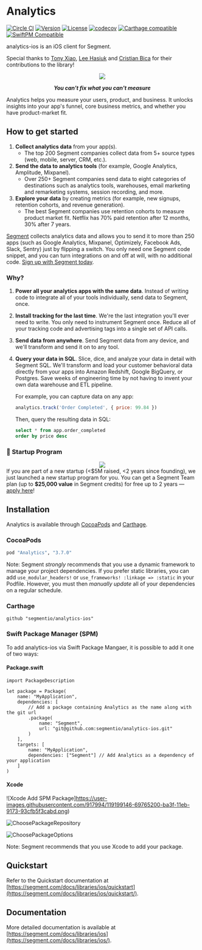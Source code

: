 # Analytics
[![Circle CI](https://circleci.com/gh/segmentio/analytics-ios.svg?style=shield&circle-token=31c5b3e5edeb404b30141ead9dcef3eb37d16d4d)](https://circleci.com/gh/segmentio/analytics-ios)
[![Version](https://img.shields.io/cocoapods/v/Analytics.svg?style=flat)](https://cocoapods.org//pods/Analytics)
[![License](https://img.shields.io/cocoapods/l/Analytics.svg?style=flat)](http://cocoapods.org/pods/Analytics)
[![codecov](https://codecov.io/gh/segmentio/analytics-ios/branch/master/graph/badge.svg)](https://codecov.io/gh/segmentio/analytics-ios)
[![Carthage compatible](https://img.shields.io/badge/Carthage-compatible-4BC51D.svg?style=flat)](https://github.com/Carthage/Carthage)
[![SwiftPM Compatible](https://img.shields.io/badge/SwiftPM-Compatible-F05138.svg)](https://swift.org/package-manager/)

analytics-ios is an iOS client for Segment.

Special thanks to [Tony Xiao](https://github.com/tonyxiao), [Lee Hasiuk](https://github.com/lhasiuk) and [Cristian Bica](https://github.com/cristianbica) for their contributions to the library!

<div align="center">
  <img src="https://user-images.githubusercontent.com/16131737/53752615-e66b8000-3e63-11e9-98f6-f478c7076537.png"/>
  <p><b><i>You can't fix what you can't measure</i></b></p>
</div>

Analytics helps you measure your users, product, and business. It unlocks insights into your app's funnel, core business metrics, and whether you have product-market fit.

## How to get started
1. **Collect analytics data** from your app(s).
    - The top 200 Segment companies collect data from 5+ source types (web, mobile, server, CRM, etc.).
2. **Send the data to analytics tools** (for example, Google Analytics, Amplitude, Mixpanel).
    - Over 250+ Segment companies send data to eight categories of destinations such as analytics tools, warehouses, email marketing and remarketing systems, session recording, and more.
3. **Explore your data** by creating metrics (for example, new signups, retention cohorts, and revenue generation).
    - The best Segment companies use retention cohorts to measure product market fit. Netflix has 70% paid retention after 12 months, 30% after 7 years.

[Segment](https://segment.com) collects analytics data and allows you to send it to more than 250 apps (such as Google Analytics, Mixpanel, Optimizely, Facebook Ads, Slack, Sentry) just by flipping a switch. You only need one Segment code snippet, and you can turn integrations on and off at will, with no additional code. [Sign up with Segment today](https://app.segment.com/signup).

### Why?
1. **Power all your analytics apps with the same data**. Instead of writing code to integrate all of your tools individually, send data to Segment, once.

2. **Install tracking for the last time**. We're the last integration you'll ever need to write. You only need to instrument Segment once. Reduce all of your tracking code and advertising tags into a single set of API calls.

3. **Send data from anywhere**. Send Segment data from any device, and we'll transform and send it on to any tool.

4. **Query your data in SQL**. Slice, dice, and analyze your data in detail with Segment SQL. We'll transform and load your customer behavioral data directly from your apps into Amazon Redshift, Google BigQuery, or Postgres. Save weeks of engineering time by not having to invent your own data warehouse and ETL pipeline.

    For example, you can capture data on any app:
    ```js
    analytics.track('Order Completed', { price: 99.84 })
    ```
    Then, query the resulting data in SQL:
    ```sql
    select * from app.order_completed
    order by price desc
    ```

### 🚀 Startup Program
<div align="center">
  <a href="https://segment.com/startups"><img src="https://user-images.githubusercontent.com/16131737/53128952-08d3d400-351b-11e9-9730-7da35adda781.png" /></a>
</div>
If you are part of a new startup  (&lt;$5M raised, &lt;2 years since founding), we just launched a new startup program for you. You can get a Segment Team plan  (up to <b>$25,000 value</b> in Segment credits) for free up to 2 years — <a href="https://segment.com/startups/">apply here</a>!

## Installation

Analytics is available through [CocoaPods](http://cocoapods.org) and [Carthage](https://github.com/Carthage/Carthage).

### CocoaPods

```ruby
pod "Analytics", "3.7.0"
```
Note: Segment _strongly_ recommends that you use a dynamic framework to manage your project dependencies. If you prefer static libraries, you can add `use_modular_headers!` or `use_frameworks! :linkage => :static` in your Podfile. However, you must then _manually update_ all of your dependencies on a regular schedule.

### Carthage

```
github "segmentio/analytics-ios"
```

### Swift Package Manager (SPM)

To add analytics-ios via Swift Package Mangaer, it is possible to add it one of two ways:

#### Package.swift
```
import PackageDescription

let package = Package(
    name: "MyApplication",
    dependencies: [
        // Add a package containing Analytics as the name along with the git url
        .package(
            name: "Segment",
            url: "git@github.com:segmentio/analytics-ios.git"
        )
    ],
    targets: [
        name: "MyApplication",
        dependencies: ["Segment"] // Add Analytics as a dependency of your application
    ]
)
```

#### Xcode
![Xcode Add SPM Package]https://user-images.githubusercontent.com/917994/119199146-69765200-ba3f-11eb-9173-93cfb5f3cabd.png)

![ChoosePackageRepository](https://user-images.githubusercontent.com/917994/119199143-68ddbb80-ba3f-11eb-9bf2-5dc11c208abd.png)

![ChoosePackageOptions](https://user-images.githubusercontent.com/917994/119199139-67ac8e80-ba3f-11eb-9941-fc541030f3df.png)

Note: Segment recommends that you use Xcode to add your package.

## Quickstart

Refer to the Quickstart documentation at [https://segment.com/docs/libraries/ios/quickstart](https://segment.com/docs/libraries/ios/quickstart/).

## Documentation

More detailed documentation is available at [https://segment.com/docs/libraries/ios](https://segment.com/docs/libraries/ios/).
